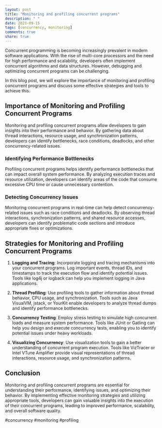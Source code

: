 ```yaml
---
layout: post
title: "Monitoring and profiling concurrent programs"
description: " "
date: 2023-09-15
tags: [concurrency, monitoring]
comments: true
share: true
---
```


Concurrent programming is becoming increasingly prevalent in modern software applications. With the rise of multi-core processors and the need for high performance and scalability, developers often implement concurrent algorithms and data structures. However, debugging and optimizing concurrent programs can be challenging.

In this blog post, we will explore the importance of monitoring and profiling concurrent programs and discuss some effective strategies and tools to achieve this.

## Importance of Monitoring and Profiling Concurrent Programs

Monitoring and profiling concurrent programs allow developers to gain insights into their performance and behavior. By gathering data about thread interactions, resource usage, and synchronization patterns, developers can identify bottlenecks, race conditions, deadlocks, and other concurrency-related issues.

### Identifying Performance Bottlenecks

Profiling concurrent programs helps identify performance bottlenecks that can impact overall system performance. By analyzing execution traces and resource utilization, developers can identify areas of the code that consume excessive CPU time or cause unnecessary contention.

### Detecting Concurrency Issues

Monitoring concurrent programs in real-time can help detect concurrency-related issues such as race conditions and deadlocks. By observing thread interactions, synchronization patterns, and shared resource accesses, developers can identify problematic code sections and introduce appropriate fixes or optimizations.

## Strategies for Monitoring and Profiling Concurrent Programs

1. **Logging and Tracing**: Incorporate logging and tracing mechanisms into your concurrent programs. Log important events, thread IDs, and timestamps to track the execution flow and identify potential issues. Tools like log4j or logback can help you implement logging in Java applications.

2. **Thread Profiling**: Use profiling tools to gather information about thread behavior, CPU usage, and synchronization. Tools such as Java VisualVM, jstack, or YourKit enable developers to analyze thread dumps and identify performance bottlenecks.

3. **Concurrency Testing**: Employ stress testing to simulate high concurrent loads and measure system performance. Tools like JUnit or Gatling can help you design and execute concurrency tests, enabling you to identify potential issues under heavy workloads.

4. **Visualizing Concurrency**: Use visualization tools to gain a better understanding of concurrent program execution. Tools like VizTracer or Intel VTune Amplifier provide visual representations of thread interactions, resource usage, and synchronization patterns.

## Conclusion

Monitoring and profiling concurrent programs are essential for understanding their performance, identifying issues, and optimizing their behavior. By implementing effective monitoring strategies and utilizing appropriate tools, developers can gain valuable insights into the execution of their concurrent programs, leading to improved performance, scalability, and overall software quality.

#concurrency #monitoring #profiling
